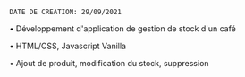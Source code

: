     DATE DE CREATION: 29/09/2021

• Développement d'application de gestion de stock d'un café 

• HTML/CSS, Javascript Vanilla

• Ajout de produit, modification du stock, suppression
